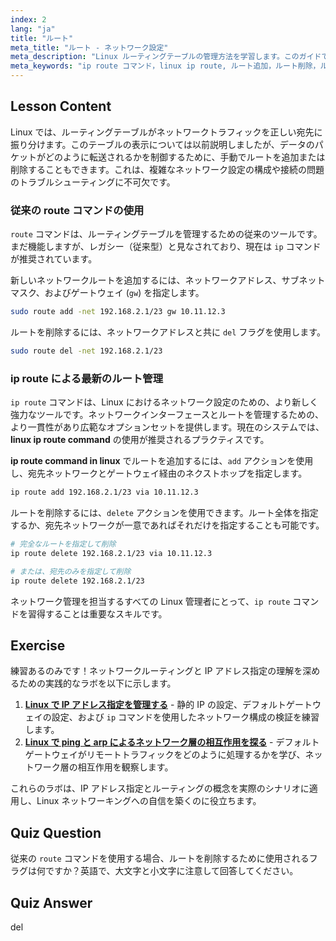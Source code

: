 ```yaml
---
index: 2
lang: "ja"
title: "ルート"
meta_title: "ルート - ネットワーク設定"
meta_description: "Linux ルーティングテーブルの管理方法を学習します。このガイドでは、最新の「ip route コマンド」と従来の「route コマンド」を使用したネットワークルートの追加と削除について解説します。"
meta_keywords: "ip route コマンド，linux ip route, ルート追加，ルート削除，ルーティングテーブル，ネットワークルーティング，linux ネットワーク，ip route"
---
```


## Lesson Content

Linux では、ルーティングテーブルがネットワークトラフィックを正しい宛先に振り分けます。このテーブルの表示については以前説明しましたが、データのパケットがどのように転送されるかを制御するために、手動でルートを追加または削除することもできます。これは、複雑なネットワーク設定の構成や接続の問題のトラブルシューティングに不可欠です。

### 従来の route コマンドの使用

`route` コマンドは、ルーティングテーブルを管理するための従来のツールです。まだ機能しますが、レガシー（従来型）と見なされており、現在は `ip` コマンドが推奨されています。

新しいネットワークルートを追加するには、ネットワークアドレス、サブネットマスク、およびゲートウェイ (`gw`) を指定します。

```bash
sudo route add -net 192.168.2.1/23 gw 10.11.12.3
```

ルートを削除するには、ネットワークアドレスと共に `del` フラグを使用します。

```bash
sudo route del -net 192.168.2.1/23
```

### ip route による最新のルート管理

`ip route` コマンドは、Linux におけるネットワーク設定のための、より新しく強力なツールです。ネットワークインターフェースとルートを管理するための、より一貫性があり広範なオプションセットを提供します。現在のシステムでは、**linux ip route command** の使用が推奨されるプラクティスです。

**ip route command in linux** でルートを追加するには、`add` アクションを使用し、宛先ネットワークとゲートウェイ経由のネクストホップを指定します。

```bash
ip route add 192.168.2.1/23 via 10.11.12.3
```

ルートを削除するには、`delete` アクションを使用できます。ルート全体を指定するか、宛先ネットワークが一意であればそれだけを指定することも可能です。

```bash
# 完全なルートを指定して削除
ip route delete 192.168.2.1/23 via 10.11.12.3

# または、宛先のみを指定して削除
ip route delete 192.168.2.1/23
```

ネットワーク管理を担当するすべての Linux 管理者にとって、`ip route` コマンドを習得することは重要なスキルです。

## Exercise

練習あるのみです！ネットワークルーティングと IP アドレス指定の理解を深めるための実践的なラボを以下に示します。

1.  **[Linux で IP アドレス指定を管理する](https://labex.io/ja/labs/comptia-manage-ip-addressing-in-linux-592736)** - 静的 IP の設定、デフォルトゲートウェイの設定、および `ip` コマンドを使用したネットワーク構成の検証を練習します。
2.  **[Linux で ping と arp によるネットワーク層の相互作用を探る](https://labex.io/ja/labs/comptia-explore-network-layer-interaction-with-ping-and-arp-in-linux-592746)** - デフォルトゲートウェイがリモートトラフィックをどのように処理するかを学び、ネットワーク層の相互作用を観察します。

これらのラボは、IP アドレス指定とルーティングの概念を実際のシナリオに適用し、Linux ネットワーキングへの自信を築くのに役立ちます。

## Quiz Question

従来の `route` コマンドを使用する場合、ルートを削除するために使用されるフラグは何ですか？英語で、大文字と小文字に注意して回答してください。

## Quiz Answer

del
